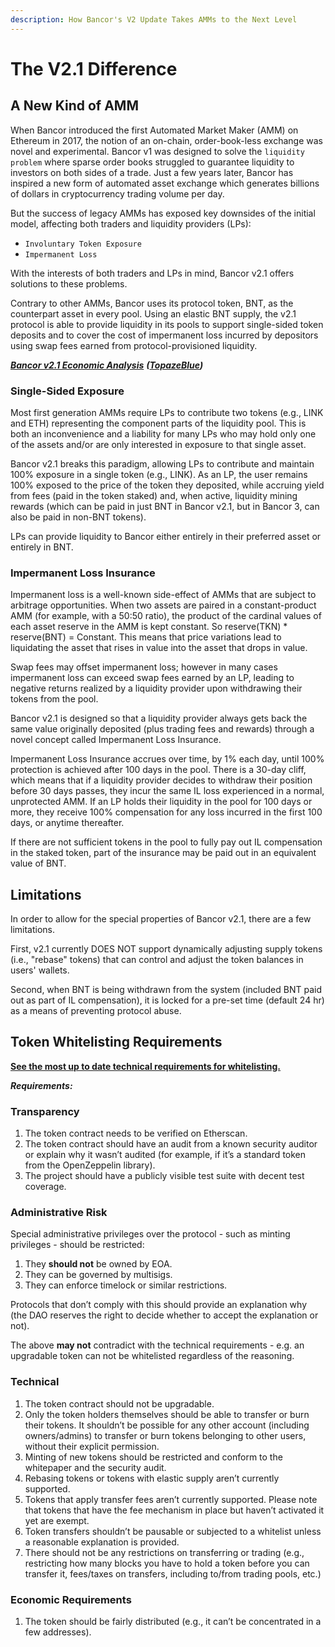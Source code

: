```yaml
---
description: How Bancor's V2 Update Takes AMMs to the Next Level‌
---
```


# The V2.1 Difference

## A New Kind of AMM <a href="#a-new-kind-of-amm" id="a-new-kind-of-amm"></a>

When Bancor introduced the first Automated Market Maker (AMM) on Ethereum in 2017, the notion of an on-chain, order-book-less exchange was novel and experimental. Bancor v1 was designed to solve the `liquidity problem` where sparse order books struggled to guarantee liquidity to investors on both sides of a trade. Just a few years later, Bancor has inspired a new form of automated asset exchange which generates billions of dollars in cryptocurrency trading volume per day.‌

But the success of legacy AMMs has exposed key downsides of the initial model, affecting both traders and liquidity providers (LPs):‌

* `Involuntary Token Exposure`
* `Impermanent Loss`

With the interests of both traders and LPs in mind, Bancor v2.1 offers solutions to these problems.‌

Contrary to other AMMs, Bancor uses its protocol token, BNT, as the counterpart asset in every pool. Using an elastic BNT supply, the v2.1 protocol is able to provide liquidity in its pools to support single-sided token deposits and to cover the cost of impermanent loss incurred by depositors using swap fees earned from protocol-provisioned liquidity.

[_**Bancor v2.1 Economic Analysis**_](https://drive.google.com/file/d/1en044m2wchn85aQBcoVx2elmxEYd5kEA/view) _**(**_[_**TopazeBlue**_](https://topaze.blue)_**)**_

### Single-Sided Exposure <a href="#single-token-staking" id="single-token-staking"></a>

Most first generation AMMs require LPs to contribute two tokens (e.g., LINK and ETH) representing the component parts of the liquidity pool. This is both an inconvenience and a liability for many LPs who may hold only one of the assets and/or are only interested in exposure to that single asset.&#x20;

Bancor v2.1 breaks this paradigm, allowing LPs to contribute and maintain 100% exposure in a single token (e.g., LINK). As an LP, the user remains 100% exposed to the price of the token they deposited, while accruing yield from fees (paid in the token staked) and, when active, liquidity mining rewards (which can be paid in just BNT in Bancor v2.1, but in Bancor 3, can also be paid in non-BNT tokens).

LPs can provide liquidity to Bancor either entirely in their preferred asset or entirely in BNT.

### Impermanent Loss Insurance <a href="#mitigating-impermanent-loss" id="mitigating-impermanent-loss"></a>

Impermanent loss is a well-known side-effect of AMMs that are subject to arbitrage opportunities. When two assets are paired in a constant-product AMM (for example, with a 50:50 ratio), the product of the cardinal values of each asset reserve in the AMM is kept constant. So reserve(TKN) \* reserve(BNT) = Constant. This means that price variations lead to liquidating the asset that rises in value into the asset that drops in value.&#x20;

Swap fees may offset impermanent loss; however in many cases impermanent loss can exceed swap fees earned by an LP, leading to negative returns realized by a liquidity provider upon withdrawing their tokens from the pool.

Bancor v2.1 is designed so that a liquidity provider always gets back the same value originally deposited (plus trading fees and rewards) through a novel concept called Impermanent Loss Insurance.

Impermanent Loss Insurance accrues over time, by 1% each day, until 100% protection is achieved after 100 days in the pool. There is a 30-day cliff, which means that if a liquidity provider decides to withdraw their position before 30 days passes, they incur the same IL loss experienced in a normal, unprotected AMM. If an LP holds their liquidity in the pool for 100 days or more, they receive 100% compensation for any loss incurred in the first 100 days, or anytime thereafter.&#x20;

If there are not sufficient tokens in the pool to fully pay out IL compensation in the staked token, part of the insurance may be paid out in an equivalent value of BNT.

## Limitations <a href="#limitations" id="limitations"></a>

In order to allow for the special properties of Bancor v2.1, there are a few limitations.‌

First, v2.1 currently DOES NOT support dynamically adjusting supply tokens (i.e., "rebase" tokens) that can control and adjust the token balances in users' wallets.

Second, when BNT is being withdrawn from the system (included BNT paid out as part of IL compensation), it is locked for a pre-set time (default 24 hr) as a means of preventing protocol abuse.

## **Token Whitelisting Requirements**

****[**See the most up to date technical requirements for whitelisting.**](https://gov.bancor.network/t/whitelisting-requirements/1849)****

_**Requirements:**_

### Transparency&#x20;

1. The token contract needs to be verified on Etherscan.&#x20;
2. The token contract should have an audit from a known security auditor or explain why it wasn’t audited (for example, if it’s a standard token from the OpenZeppelin library).&#x20;
3. The project should have a publicly visible test suite with decent test coverage.

### Administrative Risk&#x20;

Special administrative privileges over the protocol - such as minting privileges - should be restricted:

1. They **should not** be owned by EOA.&#x20;
2. They can be governed by multisigs.&#x20;
3. They can enforce timelock or similar restrictions.

Protocols that don’t comply with this should provide an explanation why (the DAO reserves the right to decide whether to accept the explanation or not).

The above **may not** contradict with the technical requirements - e.g. an upgradable token can not be whitelisted regardless of the reasoning.

### Technical&#x20;

1. The token contract should not be upgradable.&#x20;
2. Only the token holders themselves should be able to transfer or burn their tokens. It shouldn’t be possible for any other account (including owners/admins) to transfer or burn tokens belonging to other users, without their explicit permission.&#x20;
3. Minting of new tokens should be restricted and conform to the whitepaper and the security audit.&#x20;
4. Rebasing tokens or tokens with elastic supply aren’t currently supported.&#x20;
5. Tokens that apply transfer fees aren’t currently supported. Please note that tokens that have the fee mechanism in place but haven’t activated it yet are exempt.&#x20;
6. Token transfers shouldn’t be pausable or subjected to a whitelist unless a reasonable explanation is provided.&#x20;
7. There should not be any restrictions on transferring or trading (e.g., restricting how many blocks you have to hold a token before you can transfer it, fees/taxes on transfers, including to/from trading pools, etc.)&#x20;

### Economic Requirements&#x20;

1. The token should be fairly distributed (e.g., it can’t be concentrated in a few addresses).
